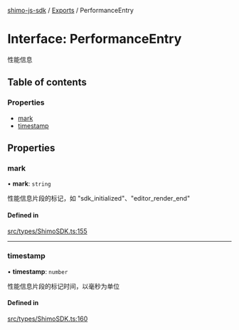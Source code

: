[shimo-js-sdk](../README.md) / [Exports](../modules.md) / PerformanceEntry

# Interface: PerformanceEntry

性能信息

## Table of contents

### Properties

- [mark](PerformanceEntry.md#mark)
- [timestamp](PerformanceEntry.md#timestamp)

## Properties

### mark

• **mark**: `string`

性能信息片段的标记，如 "sdk_initialized"、"editor_render_end"

#### Defined in

[src/types/ShimoSDK.ts:155](https://github.com/shimohq/shimo-js-sdk/blob/ef32014/src/types/ShimoSDK.ts#L155)

___

### timestamp

• **timestamp**: `number`

性能信息片段的标记时间，以毫秒为单位

#### Defined in

[src/types/ShimoSDK.ts:160](https://github.com/shimohq/shimo-js-sdk/blob/ef32014/src/types/ShimoSDK.ts#L160)
